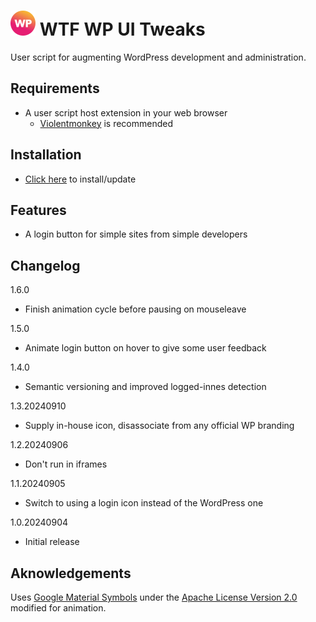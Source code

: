 # ![WP](wp-wtf-gradient-optimized.svg) WTF WP UI Tweaks
User script for augmenting WordPress development and administration.

## Requirements
- A user script host extension in your web browser
  - [Violentmonkey](https://violentmonkey.github.io/) is recommended

## Installation
- [Click here](https://github.com/WTF-Design/wordpress-ui-tweaks/raw/main/script.user.js) to install/update

## Features
- A login button for simple sites from simple developers

## Changelog
1.6.0
- Finish animation cycle before pausing on mouseleave

1.5.0
- Animate login button on hover to give some user feedback

1.4.0
- Semantic versioning and improved logged-innes detection

1.3.20240910
- Supply in-house icon, disassociate from any official WP branding

1.2.20240906
- Don't run in iframes

1.1.20240905
- Switch to using a login icon instead of the WordPress one

1.0.20240904
- Initial release

## Aknowledgements
Uses [Google Material Symbols](https://fonts.google.com/icons) under the [Apache License Version 2.0](Google-Material-Symbols-LICENSE.txt) modified for animation.
